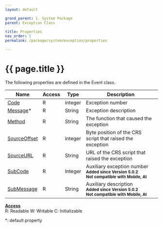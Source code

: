 ```yaml
---
layout: default

grand_parent: 1. System Package
parent: Exception Class

title: Properties
nav_order: 1
permalink: /package/system/exception/properties

---
```

# {{ page.title }}


The following properties are defined in the Event class.

|Name       | Access | Type   | Description |
|----------	|--------|--------|-------------|
| [Code](/package/system/exception/properties/Code) 	| R 	 |integer  | Exception number|
| [Message](/package/system/exception/properties/Message)* 	| R 	 |String  | Exception description|
| [Method](/package/system/exception/properties/Method) 	| R 	 |String  | The function that caused the exception|
| [SourceOffset](/package/system/exception/properties/SourceOffset) 	| R 	 |integer  | Byte position of the CRS script that raised the exception|
| [SourceURL](/package/system/exception/properties/SourceURL) 	| R 	 |String  | URL of the CRS script that raised the exception|
| [SubCode](/package/system/exception/properties/SubCode) 	| R 	 |Integer  | Auxiliary exception number<br>**<small>Added since Version 5.0.2</small>**<br>**<small>Not compatible with Mobile, AI</small>**|
| [SubMessage](/package/system/exception/properties/SubMessage) 	| R 	 |String  | Auxiliary description<br>**<small>Added since Version 5.0.2</small>**<br>**<small>Not compatible with Mobile, AI</small>**|

<u><b>Access</b></u><br>
R: Readable
W: Writable
C: Initializable

*: default property